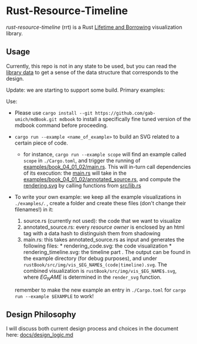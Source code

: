 # Rust-Resource-Timeline
*rust-resource-timeline* (rrt) is a Rust [Lifetime and Borrowing](https://doc.rust-lang.org/book/ch04-02-references-and-borrowing.html) visualization library.

## Usage
Currently, this repo is not in any state to be used, but you can read the [library data](src/lib.rs) to get a sense of the data structure that corresponds to the design.

Update: we are starting to support some build. 
Primary examples:

Use: 
* Please use `cargo install --git https://github.com/gab-umich/mdBook.git mdbook` to install a specifically fine tuned version of the mdbook command before proceeding.
* `cargo run --example <name_of_example>` to build an SVG related to a certain piece of code.
	* for instance, `cargo run --example scope` will find an example called `scope` in `./Cargo.toml`, and trigger the running of [examples/book_04_01_02/main.rs](examples/book_04_01_02/main.rs). This will in-turn call dependencies of its execution: the [main.rs](examples/book_04_01_02/main.rs) will take in the [examples/book_04_01_02/annotated_source.rs](examples/book_04_01_02/annotated_source.rs), and compute the [rendering.svg](examples/book_04_01_02/rendering.svg) by calling functions from [src/lib.rs](src/lib.rs)
* To write your own example: we keep all the example visualizations in `./examples/`. , create a folder and create these files (don't change their filenames!) in it:
    1. source.rs (currently not used): the code that we want to visualize
    2. annotated_source.rs: every *resource owner* is enclosed by an html tag with a data hash to distinguish them from shadowing
    3. main.rs: this takes annotated_source.rs as input and generates the following files:
      		* rendering_code.svg: the code visualization
     		* rendering_timeline.svg: the timeline part
  		. The output can be found in the example directory (for debug purposes), and under `rustBook/src/img/vis_$EG_NAME$_(code|timeline).svg`. The combined visualization is `rustBook/src/img/vis_$EG_NAME$.svg`, where $EG_NAME$ is determined in the `render_svg` function.

	remember to make the new example an entry in `./Cargo.toml` for `cargo run --example $EXAMPLE` to work!

## Design Philosophy
I will discuss both current design process and choices in the document here: [docs/design_logic.md](docs/design_logic.md)

